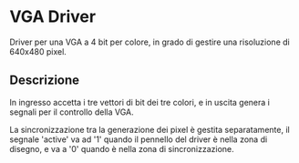 # VGA Driver
Driver per una VGA a 4 bit per colore, in grado di gestire una risoluzione di 640x480 pixel.

## Descrizione
In ingresso accetta i tre vettori di bit dei tre colori, e in uscita genera i segnali per il controllo della VGA.

La sincronizzazione tra la generazione dei pixel è gestita separatamente, il segnale 'active' va ad '1' quando il pennello del driver è nella zona di disegno, e va a '0' quando è nella zona di sincronizzazione.